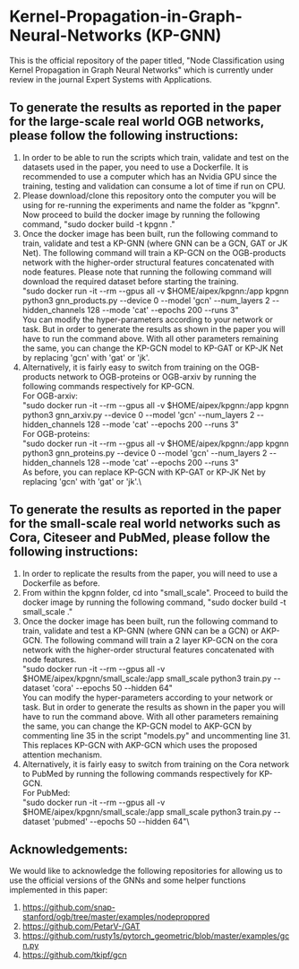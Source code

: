 # Kernel-Propagation-in-Graph-Neural-Networks (KP-GNN)

This is the official repository of the paper titled, "Node Classification using Kernel Propagation in Graph Neural Networks" which is currently under review in the journal Expert Systems with Applications.

## To generate the results as reported in the paper for the large-scale real world OGB networks, please follow the following instructions:

1. In order to be able to run the scripts which train, validate and test on the datasets used in the paper, you need to use a Dockerfile. It is recommended to use a computer which has an Nvidia GPU since the training, testing and validation can consume a lot of time if run on CPU.
2. Please download/clone this repository onto the computer you will be using for re-running the experiments and name the folder as "kpgnn". Now proceed to build the docker image by running the following command, "sudo docker build -t kpgnn ."
3. Once the docker image has been built, run the following command to train, validate and test a KP-GNN (where GNN can be a GCN, GAT or JK Net). The following command will train a KP-GCN on the OGB-products network with the higher-order structural features concatenated with node features. Please note that running the following command will download the required dataset before starting the training.\
"sudo docker run -it --rm --gpus all -v $HOME/aipex/kpgnn:/app kpgnn python3 gnn_products.py --device 0 --model 'gcn' --num_layers 2 --hidden_channels 128 --mode 'cat' --epochs 200 --runs 3"\
You can modify the hyper-parameters according to your network or task. But in order to generate the results as shown in the paper you will have to run the command above. With all other parameters remaining the same, you can change the KP-GCN model to KP-GAT or KP-JK Net by replacing 'gcn' with 'gat' or 'jk'.
4. Alternatively, it is fairly easy to switch from training on the OGB-products network to OGB-proteins or OGB-arxiv by running the following commands respectively for KP-GCN.\
For OGB-arxiv:\
"sudo docker run -it --rm --gpus all -v $HOME/aipex/kpgnn:/app kpgnn python3 gnn_arxiv.py --device 0 --model 'gcn' --num_layers 2 --hidden_channels 128 --mode 'cat' --epochs 200 --runs 3"\
For OGB-proteins:\
"sudo docker run -it --rm --gpus all -v $HOME/aipex/kpgnn:/app kpgnn python3 gnn_proteins.py --device 0 --model 'gcn' --num_layers 2 --hidden_channels 128 --mode 'cat' --epochs 200 --runs 3"\
As before, you can replace KP-GCN with KP-GAT or KP-JK Net by replacing 'gcn' with 'gat' or 'jk'.\

## To generate the results as reported in the paper for the small-scale real world networks such as Cora, Citeseer and PubMed, please follow the following instructions:

1. In order to replicate the results from the paper, you will need to use a Dockerfile as before.
2. From within the kpgnn folder, cd into "small_scale". Proceed to build the docker image by running the following command, "sudo docker build -t small_scale ."
3. Once the docker image has been built, run the following command to train, validate and test a KP-GNN (where GNN can be a GCN) or AKP-GCN. The following command will train a 2 layer KP-GCN on the cora network with the higher-order structural features concatenated with node features.\
"sudo docker run -it --rm --gpus all -v $HOME/aipex/kpgnn/small_scale:/app small_scale python3 train.py --dataset 'cora' --epochs 50 --hidden 64"\
You can modify the hyper-parameters according to your network or task. But in order to generate the results as shown in the paper you will have to run the command above. With all other parameters remaining the same, you can change the KP-GCN model to AKP-GCN by commenting line 35 in the script "models.py" and uncommenting line 31. This replaces KP-GCN with AKP-GCN which uses the proposed attention mechanism.
4. Alternatively, it is fairly easy to switch from training on the Cora network to PubMed by running the following commands respectively for KP-GCN.\
For PubMed:\
"sudo docker run -it --rm --gpus all -v $HOME/aipex/kpgnn/small_scale:/app small_scale python3 train.py --dataset 'pubmed' --epochs 50 --hidden 64"\

## Acknowledgements:

We would like to acknowledge the following repositories for allowing us to use the official versions of the GNNs and some helper functions implemented in this paper:

1. https://github.com/snap-stanford/ogb/tree/master/examples/nodeproppred
2. https://github.com/PetarV-/GAT
3. https://github.com/rusty1s/pytorch_geometric/blob/master/examples/gcn.py
4. https://github.com/tkipf/gcn







